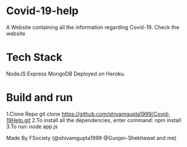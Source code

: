 # Covid-19-help
A Website containing all the information regarding Covid-19. Check the website

# Tech Stack
NodeJS
Express
MongoDB
Deployed on Heroku.

# Build and run
1.Clone Repo
    git clone https://github.com/shivamgupta1999/Covid-19Help.git
2.To install all the dependencies, enter command:
    npm install
3.To run:
    node app.js

Made By
FSociety (@shivamgupta1999 @Gunjan-Shekhawat and me)
